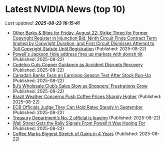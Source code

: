 # Latest NVIDIA News (top 10)
_Last updated: **2025-08-23 16:15:41**_

- [Other Barks & Bites for Friday, August 22: Strike Three for Former Copyright Register in Injunction Bid; Ninth Circuit Finds Contract Term Implied by Copyright Duration; and First Circuit Dismisses Attempt to Toll Copyright Statute Until Registration](https://ipwatchdog.com/2025/08/22/bites-barks-ninth-circuit-finds-contract-term-implied-copyright-duration-first-circuit-dismisses/id=191415/) (Published: 2025-08-22)
- [Powell's Jackson Hole address fires up markets with dovish tilt](https://biztoc.com/x/1a7688d696159d52) (Published: 2025-08-22)
- [Codelco Cuts Copper Guidance as Accident Disrupts Recovery](https://biztoc.com/x/adca7da1cc054a19) (Published: 2025-08-22)
- [Canada’s Banks Face an Earnings-Season Test After Stock Run-Up](https://biztoc.com/x/38ed2aa725fed33d) (Published: 2025-08-22)
- [BJ’s Wholesale Club’s Sales Slow as Shoppers’ Frustrations Grow](https://biztoc.com/x/e7c23a7a7b781fcf) (Published: 2025-08-22)
- [Brazil Weather Concerns Push Coffee Prices Sharply Higher](https://biztoc.com/x/9f81d698119f1f45) (Published: 2025-08-22)
- [ECB Officials Judge They Can Hold Rates Steady in September](https://biztoc.com/x/48e4a5c7d25e33d0) (Published: 2025-08-22)
- [Treasury Department’s No. 2 official is leaving](https://biztoc.com/x/40f68ff7cf0bbe2e) (Published: 2025-08-22)
- [Wall Street Gets the Rally Signals From Powell It Was Hoping For](https://biztoc.com/x/d3fa4a076a683519) (Published: 2025-08-22)
- [Coffee Marks Biggest Stretch of Gains in 4 Years](https://biztoc.com/x/47e731e991ee3a23) (Published: 2025-08-22)
